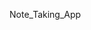 
Note_Taking_App




















































 






















 










